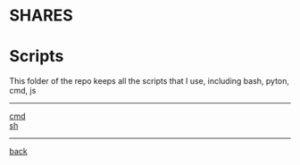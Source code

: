 # SHARES
# Scripts
This folder of the repo keeps all the scripts that I use, including bash, pyton, cmd, js

---------------------------
[cmd](cmd)<br>
[sh](sh)<br>

---------------------------

[back](../)
